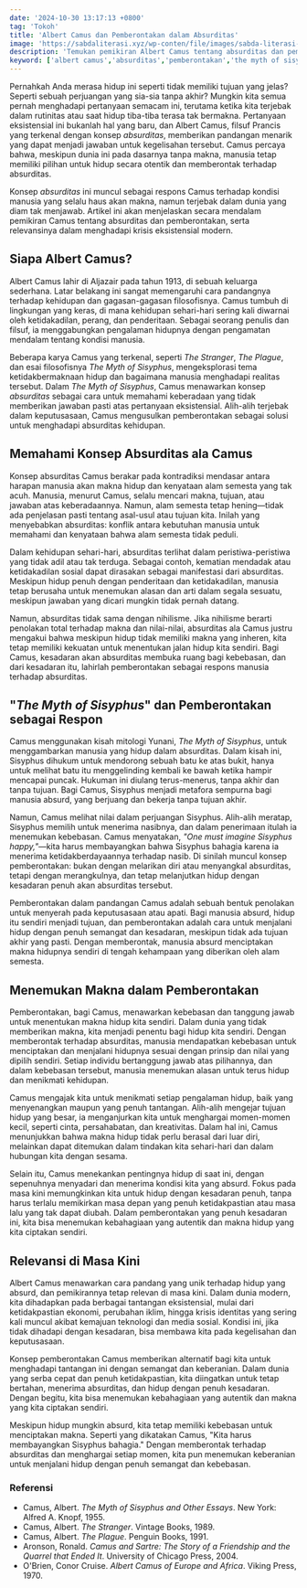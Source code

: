```yaml
---
date: '2024-10-30 13:17:13 +0800'
tag: 'Tokoh'
title: 'Albert Camus dan Pemberontakan dalam Absurditas'
image: 'https://sabdaliterasi.xyz/wp-conten/file/images/sabda-literasi-albert-camus-dan-pemberontakan-dalam-absurditas.jpg'
description: 'Temukan pemikiran Albert Camus tentang absurditas dan pemberontakan, serta relevansinya dalam menghadapi tantangan hidup modern.'
keyword: ['albert camus','absurditas','pemberontakan','the myth of sisyphus','filosofi camus','makna hidup','eksistensialisme','ketidakadilan','kebebasan','pengalaman hidup','relevansi filsafat']
---
```

<p>Pernahkah Anda merasa hidup ini seperti tidak memiliki tujuan yang jelas? Seperti sebuah perjuangan yang sia-sia tanpa akhir? Mungkin kita semua pernah menghadapi pertanyaan semacam ini, terutama ketika kita terjebak dalam rutinitas atau saat hidup tiba-tiba terasa tak bermakna. Pertanyaan eksistensial ini bukanlah hal yang baru, dan Albert Camus, filsuf Prancis yang terkenal dengan konsep <em>absurditas</em>, memberikan pandangan menarik yang dapat menjadi jawaban untuk kegelisahan tersebut. Camus percaya bahwa, meskipun dunia ini pada dasarnya tanpa makna, manusia tetap memiliki pilihan untuk hidup secara otentik dan memberontak terhadap absurditas.</p><p>Konsep <em>absurditas</em> ini muncul sebagai respons Camus terhadap kondisi manusia yang selalu haus akan makna, namun terjebak dalam dunia yang diam tak menjawab. Artikel ini akan menjelaskan secara mendalam pemikiran Camus tentang absurditas dan pemberontakan, serta relevansinya dalam menghadapi krisis eksistensial modern.</p><h2><strong>Siapa Albert Camus?</strong></h2><p>Albert Camus lahir di Aljazair pada tahun 1913, di sebuah keluarga sederhana. Latar belakang ini sangat memengaruhi cara pandangnya terhadap kehidupan dan gagasan-gagasan filosofisnya. Camus tumbuh di lingkungan yang keras, di mana kehidupan sehari-hari sering kali diwarnai oleh ketidakadilan, perang, dan penderitaan. Sebagai seorang penulis dan filsuf, ia menggabungkan pengalaman hidupnya dengan pengamatan mendalam tentang kondisi manusia.</p><p>Beberapa karya Camus yang terkenal, seperti <em>The Stranger</em>, <em>The Plague</em>, dan esai filosofisnya <em>The Myth of Sisyphus</em>, mengeksplorasi tema ketidakbermaknaan hidup dan bagaimana manusia menghadapi realitas tersebut. Dalam <em>The Myth of Sisyphus</em>, Camus menawarkan konsep <em>absurditas</em> sebagai cara untuk memahami keberadaan yang tidak memberikan jawaban pasti atas pertanyaan eksistensial. Alih-alih terjebak dalam keputusasaan, Camus mengusulkan pemberontakan sebagai solusi untuk menghadapi absurditas kehidupan.</p><h2><strong>Memahami Konsep Absurditas ala Camus</strong></h2><p>Konsep absurditas Camus berakar pada kontradiksi mendasar antara harapan manusia akan makna hidup dan kenyataan alam semesta yang tak acuh. Manusia, menurut Camus, selalu mencari makna, tujuan, atau jawaban atas keberadaannya. Namun, alam semesta tetap hening—tidak ada penjelasan pasti tentang asal-usul atau tujuan kita. Inilah yang menyebabkan absurditas: konflik antara kebutuhan manusia untuk memahami dan kenyataan bahwa alam semesta tidak peduli.</p><p>Dalam kehidupan sehari-hari, absurditas terlihat dalam peristiwa-peristiwa yang tidak adil atau tak terduga. Sebagai contoh, kematian mendadak atau ketidakadilan sosial dapat dirasakan sebagai manifestasi dari absurditas. Meskipun hidup penuh dengan penderitaan dan ketidakadilan, manusia tetap berusaha untuk menemukan alasan dan arti dalam segala sesuatu, meskipun jawaban yang dicari mungkin tidak pernah datang.</p><p>Namun, absurditas tidak sama dengan nihilisme. Jika nihilisme berarti penolakan total terhadap makna dan nilai-nilai, absurditas ala Camus justru mengakui bahwa meskipun hidup tidak memiliki makna yang inheren, kita tetap memiliki kekuatan untuk menentukan jalan hidup kita sendiri. Bagi Camus, kesadaran akan absurditas membuka ruang bagi kebebasan, dan dari kesadaran itu, lahirlah pemberontakan sebagai respons manusia terhadap absurditas.</p><h2><strong>"</strong><em><strong>The Myth of Sisyphus</strong></em><strong>" dan Pemberontakan sebagai Respon</strong></h2><p>Camus menggunakan kisah mitologi Yunani, <em>The Myth of Sisyphus</em>, untuk menggambarkan manusia yang hidup dalam absurditas. Dalam kisah ini, Sisyphus dihukum untuk mendorong sebuah batu ke atas bukit, hanya untuk melihat batu itu menggelinding kembali ke bawah ketika hampir mencapai puncak. Hukuman ini diulang terus-menerus, tanpa akhir dan tanpa tujuan. Bagi Camus, Sisyphus menjadi metafora sempurna bagi manusia absurd, yang berjuang dan bekerja tanpa tujuan akhir.</p><p>Namun, Camus melihat nilai dalam perjuangan Sisyphus. Alih-alih meratap, Sisyphus memilih untuk menerima nasibnya, dan dalam penerimaan itulah ia menemukan kebebasan. Camus menyatakan, <em>"One must imagine Sisyphus happy,"</em>—kita harus membayangkan bahwa Sisyphus bahagia karena ia menerima ketidakberdayaannya terhadap nasib. Di sinilah muncul konsep pemberontakan: bukan dengan melarikan diri atau menyangkal absurditas, tetapi dengan merangkulnya, dan tetap melanjutkan hidup dengan kesadaran penuh akan absurditas tersebut.</p><p>Pemberontakan dalam pandangan Camus adalah sebuah bentuk penolakan untuk menyerah pada keputusasaan atau apati. Bagi manusia absurd, hidup itu sendiri menjadi tujuan, dan pemberontakan adalah cara untuk menjalani hidup dengan penuh semangat dan kesadaran, meskipun tidak ada tujuan akhir yang pasti. Dengan memberontak, manusia absurd menciptakan makna hidupnya sendiri di tengah kehampaan yang diberikan oleh alam semesta.</p><h2><strong>Menemukan Makna dalam Pemberontakan</strong></h2><p>Pemberontakan, bagi Camus, menawarkan kebebasan dan tanggung jawab untuk menentukan makna hidup kita sendiri. Dalam dunia yang tidak memberikan makna, kita menjadi penentu bagi hidup kita sendiri. Dengan memberontak terhadap absurditas, manusia mendapatkan kebebasan untuk menciptakan dan menjalani hidupnya sesuai dengan prinsip dan nilai yang dipilih sendiri. Setiap individu bertanggung jawab atas pilihannya, dan dalam kebebasan tersebut, manusia menemukan alasan untuk terus hidup dan menikmati kehidupan.</p><p>Camus mengajak kita untuk menikmati setiap pengalaman hidup, baik yang menyenangkan maupun yang penuh tantangan. Alih-alih mengejar tujuan hidup yang besar, ia menganjurkan kita untuk menghargai momen-momen kecil, seperti cinta, persahabatan, dan kreativitas. Dalam hal ini, Camus menunjukkan bahwa makna hidup tidak perlu berasal dari luar diri, melainkan dapat ditemukan dalam tindakan kita sehari-hari dan dalam hubungan kita dengan sesama.</p><p>Selain itu, Camus menekankan pentingnya hidup di saat ini, dengan sepenuhnya menyadari dan menerima kondisi kita yang absurd. Fokus pada masa kini memungkinkan kita untuk hidup dengan kesadaran penuh, tanpa harus terlalu memikirkan masa depan yang penuh ketidakpastian atau masa lalu yang tak dapat diubah. Dalam pemberontakan yang penuh kesadaran ini, kita bisa menemukan kebahagiaan yang autentik dan makna hidup yang kita ciptakan sendiri.</p><h2><strong>Relevansi di Masa Kini</strong></h2><p>Albert Camus menawarkan cara pandang yang unik terhadap hidup yang absurd, dan pemikirannya tetap relevan di masa kini. Dalam dunia modern, kita dihadapkan pada berbagai tantangan eksistensial, mulai dari ketidakpastian ekonomi, perubahan iklim, hingga krisis identitas yang sering kali muncul akibat kemajuan teknologi dan media sosial. Kondisi ini, jika tidak dihadapi dengan kesadaran, bisa membawa kita pada kegelisahan dan keputusasaan.</p><p>Konsep pemberontakan Camus memberikan alternatif bagi kita untuk menghadapi tantangan ini dengan semangat dan keberanian. Dalam dunia yang serba cepat dan penuh ketidakpastian, kita diingatkan untuk tetap bertahan, menerima absurditas, dan hidup dengan penuh kesadaran. Dengan begitu, kita bisa menemukan kebahagiaan yang autentik dan makna yang kita ciptakan sendiri.</p><p>Meskipun hidup mungkin absurd, kita tetap memiliki kebebasan untuk menciptakan makna. Seperti yang dikatakan Camus, "Kita harus membayangkan Sisyphus bahagia." Dengan memberontak terhadap absurditas dan menghargai setiap momen, kita pun menemukan keberanian untuk menjalani hidup dengan penuh semangat dan kebebasan.</p><h3><strong>Referensi</strong></h3><ul><li>Camus, Albert. <em>The Myth of Sisyphus and Other Essays</em>. New York: Alfred A. Knopf, 1955.</li><li>Camus, Albert. <em>The Stranger</em>. Vintage Books, 1989.</li><li>Camus, Albert. <em>The Plague</em>. Penguin Books, 1991.</li><li>Aronson, Ronald. <em>Camus and Sartre: The Story of a Friendship and the Quarrel that Ended It</em>. University of Chicago Press, 2004.</li><li>O'Brien, Conor Cruise. <em>Albert Camus of Europe and Africa</em>. Viking Press, 1970.</li></ul>